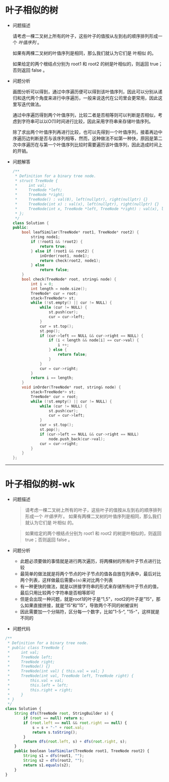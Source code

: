 # 叶子相似的树

- 问题描述

  请考虑一棵二叉树上所有的叶子，这些叶子的值按从左到右的顺序排列形成一个 *叶值序列* 。

  如果有两棵二叉树的叶值序列是相同，那么我们就认为它们是 叶相似 的。

  如果给定的两个根结点分别为 root1 和 root2 的树是叶相似的，则返回 true；否则返回 false 。

   


- 问题分析

  画图分析可以得到，通过中序遍历便可以得到该叶值序列，因此可以分别从递归和迭代两个角度来进行中序遍历，一般来说迭代在公司里会更常用，因此这里写迭代做法。

  通过中序遍历得到两个叶值序列，比较二者是否相等则可以判断是否相似，考虑到字符串可以以O(1)时间进行比较，因此采用字符串来存储叶值序列。

  除了求出两个叶值序列再进行比较，也可以先得到一个叶值序列，接着再边中序遍历边判断是否与该序列相等，然而，这种做法不如第一种快，原因是第二次中序遍历在与第一个叶值序列比较时需要遍历该叶值序列，因此造成时间上的开销。

  

- 问题解答

  ```c++
  /**
   * Definition for a binary tree node.
   * struct TreeNode {
   *     int val;
   *     TreeNode *left;
   *     TreeNode *right;
   *     TreeNode() : val(0), left(nullptr), right(nullptr) {}
   *     TreeNode(int x) : val(x), left(nullptr), right(nullptr) {}
   *     TreeNode(int x, TreeNode *left, TreeNode *right) : val(x), left(left), right(right) {}
   * };
   */
  class Solution {
  public:
      bool leafSimilar(TreeNode* root1, TreeNode* root2) {
          string node1;
          if (!root1 && !root2) {
              return true;
          } else if (root1 && root2) {
              inOrder(root1, node1);
              return check(root2, node1);
          } else 
              return false;
      }
      bool check(TreeNode* root, string& node) {
          int i = 0;
          int length = node.size();
          TreeNode* cur = root;
          stack<TreeNode*> st;
          while (!st.empty() || cur != NULL) {
              while (cur != NULL) {
                  st.push(cur);
                  cur = cur->left;
              }
              cur = st.top();
              st.pop();
              if (cur->left == NULL && cur->right == NULL) {
                  if (i < length && node[i] == cur->val) {
                      i ++;
                  } else {
                      return false;
                  }
              }
              cur = cur->right;
          }
          return i == length;
      }
      void inOrder(TreeNode* root, string& node) {
          stack<TreeNode*> st;
          TreeNode* cur = root;
          while (!st.empty() || cur != NULL) {
              while (cur != NULL) {
                  st.push(cur);
                  cur = cur->left;
              }
              cur = st.top();
              st.pop();
              if (cur->left == NULL && cur->right == NULL)
                  node.push_back(cur->val);
              cur = cur->right;
          }
      }
  };
  ```
---
# 叶子相似的树-wk

- 问题描述

  > 请考虑一棵二叉树上所有的叶子，这些叶子的值按从左到右的顺序排列形成一个 *叶值序列* 。
  > 如果有两棵二叉树的叶值序列是相同，那么我们就认为它们是 叶相似 的。

  > 如果给定的两个根结点分别为 root1 和 root2 的树是叶相似的，则返回 true；否则返回 false 。

- 问题分析

  - 此题必须要做的事情就是进行两次遍历，将两棵树的所有叶子节点进行比较
  - 最简单的做法就是将两个节点的叶子节点的值各自放在列表中，最后对比两个列表，这样做最后需要`o(n)`来对比两个列表
  - 有一种更快的做法，就是以拼接字符串的形式来存储所有叶子节点的值，最后只用比较两个字符串是否相等即可
  - 但是会出现一种问题，就是root1的叶子是“1,5"，root2的叶子是”15“，那么如果直接拼接，就是”15“和”15“，导致两个不同的树被误判
  - 因此需要加一个分隔符，区分每一个数字，比如”1-5-“, "15-"，这样就是不同的

- 问题代码

```javascript
/**
 * Definition for a binary tree node.
 * public class TreeNode {
 *     int val;
 *     TreeNode left;
 *     TreeNode right;
 *     TreeNode() {}
 *     TreeNode(int val) { this.val = val; }
 *     TreeNode(int val, TreeNode left, TreeNode right) {
 *         this.val = val;
 *         this.left = left;
 *         this.right = right;
 *     }
 * }
 */
class Solution {
    String dfs(TreeNode root, StringBuilder s) {
        if (root == null) return s;
        if (root.left == null && root.right == null) {
            s = s + "-" + root.val;
            return s.toString();
        } 
        return dfs(root.left, s) + dfs(root.right, s);
    }
    public boolean leafSimilar(TreeNode root1, TreeNode root2) {
        String s1 = dfs(root1, ""); 
        String s2 = dfs(root2, ""); 
        return s1.equals(s2);
    }
}
```


  


